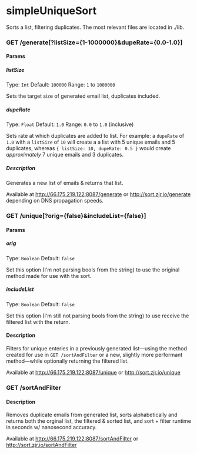simpleUniqueSort
===========

Sorts a list, filtering duplicates.  The most relevant files are located in ./lib.

### GET /generate[?listSize={1-1000000}&dupeRate={0.0-1.0}]

#### Params

##### listSize
Type: `Int`
Default: `100000`
Range: `1` to `1000000`

Sets the target size of generated email list, duplicates included.

##### dupeRate
Type: `Float`
Default: `1.0`
Range: `0.0` to `1.0` (inclusive)

Sets rate at which duplicates are added to list.  For example: a `dupeRate`
of `1.0` with a `listSize` of `10` will create a a list with 5 unique emails and
5 duplicates, whereas `{ listSize: 10, dupeRate: 0.5 }` would create
*approximately* 7 unique emails and 3 duplicates.

##### Description

Generates a new list of emails & returns that list.

Available at http://66.175.219.122:8087/generate or http://sort.zjr.io/generate depending on DNS propagation speeds.

### GET /unique[?orig={false}&includeList={false}]

#### Params

##### orig
Type: `Boolean`
Default: `false`

Set this option (I'm not parsing bools from the string) to use the original
method made for use with the sort.

##### includeList
Type: `Boolean`
Default: `false`

Set this option (I'm still not parsing bools from the string) to use receive the
filtered list with the return.

#### Description

Filters for unique enteries in a previously generated list—using the
method created for use in `GET /sortAndFilter` or a new, slightly more
performant method—while optionally returning the filtered list.

Available at http://66.175.219.122:8087/unique or http://sort.zjr.io/unique

### GET /sortAndFilter

#### Description

Removes duplicate emails from generated list, sorts alphabetically and
returns both the orginal list, the filtered & sorted list, and sort + filter
runtime in seconds w/ nanosecond accuracy.

Available at http://66.175.219.122:8087/sortAndFilter or http://sort.zjr.io/sortAndFilter
